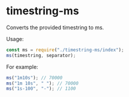 # timestring-ms
Converts the provided timestring to ms.

Usage:
```JavaScript
const ms = require("./timestring-ms/index");
ms(timestring, separator);
```

For example:
```JavaScript
ms("1m10s"); // 70000
ms("1m 10s", " "); // 70000
ms("1s-100", "-"); // 1100
```
